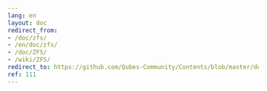 ```yaml
---
lang: en
layout: doc
redirect_from:
- /doc/zfs/
- /en/doc/zfs/
- /doc/ZFS/
- /wiki/ZFS/
redirect_to: https://github.com/Qubes-Community/Contents/blob/master/docs/configuration/zfs.md
ref: 111
---
```

